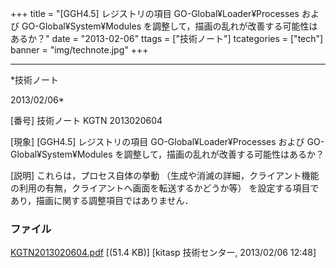 ﻿+++
title = "[GGH4.5] レジストリの項目 GO-Global¥Loader¥Processes および GO-Global¥System¥Modules を調整して，描画の乱れが改善する可能性はあるか？"
date = "2013-02-06"
ttags = ["技術ノート"]
tcategories = ["tech"]
banner = "img/technote.jpg"
+++

-----------------------------------------------------------------------------------------------------------------------------

*技術ノート

2013/02/06*


[番号]
技術ノート KGTN 2013020604

[現象]
[GGH4.5] レジストリの項目 GO-Global¥Loader¥Processes および
GO-Global¥System¥Modules
を調整して，描画の乱れが改善する可能性はあるか？

[説明]
これらは，プロセス自体の挙動
（生成や消滅の詳細，クライアント機能の利用の有無，クライアントへ画面を転送するかどうか等）
を設定する項目であり，描画に関する調整項目ではありません．


### ファイル

 
 


[KGTN2013020604.pdf](http://techreport.kitasp.net/attachments/download/1198/KGTN2013020604.pdf)
 [(51.4 KB)] [kitasp 技術センター, 2013/02/06
12:48]


 


 

